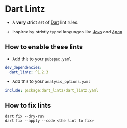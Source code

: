 # Dart Lintz

- A **very** strict set of [Dart](https://dart.dev) lint rules.

- Inspired by strictly typed languages like [Java](https://docs.oracle.com/en/java/) and [Apex](https://developer.salesforce.com/docs/atlas.en-us.apexcode.meta/apexcode/apex_dev_guide.htm)

## How to enable these lints

- Add this to your `pubspec.yaml`

```yaml
dev_dependencies:
  dart_lintz: ^1.2.3
```

- Add this to your `analysis_options.yaml`

```yaml
include: package:dart_lintz/dart_lintz.yaml
```

## How to fix lints

```shell
dart fix --dry-run
dart fix --apply --code <the lint to fix>
```
